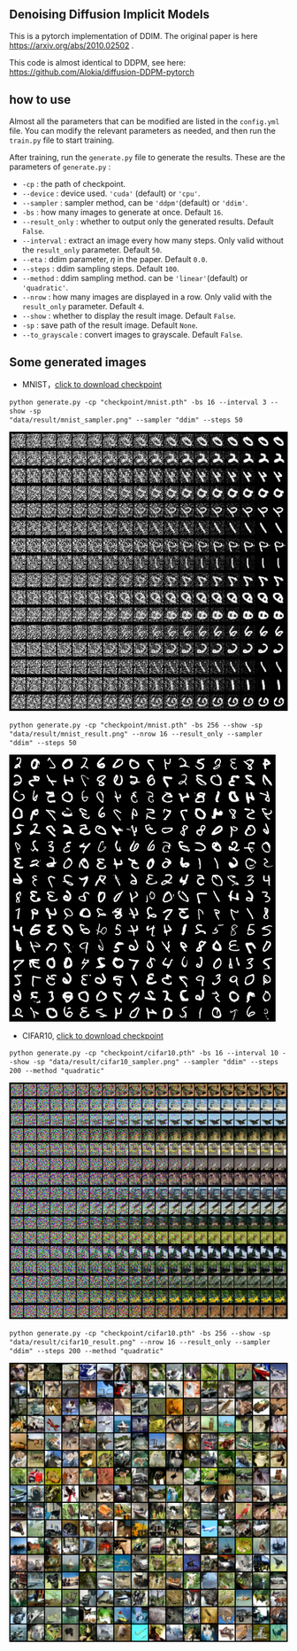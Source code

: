 ## Denoising Diffusion Implicit Models

This is a pytorch implementation of DDIM. The original paper is here https://arxiv.org/abs/2010.02502 .

This code is almost identical to DDPM, see here: https://github.com/Alokia/diffusion-DDPM-pytorch

## how to use

Almost all the parameters that can be modified are listed in the `config.yml` file. You can modify the relevant parameters as needed, and then run the `train.py` file to start training.

After training, run the `generate.py` file to generate the results. These are the parameters of `generate.py` :

* `-cp` : the path of checkpoint.
* `--device` : device used. `'cuda'` (default) or `'cpu'`.
* `--sampler` : sampler method, can be `'ddpm'`(default) or `'ddim'`.
* `-bs` : how many images to generate at once. Default  `16`.
* `--result_only` : whether to output only the generated results. Default  `False`.
* `--interval` : extract an image every how many steps. Only valid without the `result_only` parameter. Default  `50`.
* `--eta` : ddim parameter, $\eta$  in the paper. Default `0.0`.
* `--steps` : ddim sampling steps. Default `100`.
* `--method` : ddim sampling method. can be `'linear'`(default) or `'quadratic'`.
* `--nrow` : how many images are displayed in a row. Only valid with the `result_only` parameter. Default  `4`.
* `--show` : whether to display the result image. Default  `False`.
* `-sp` : save path of the result image. Default  `None`.
* `--to_grayscale` : convert images to grayscale. Default  `False`.



## Some generated images

* MNIST，[click to download checkpoint](https://drive.google.com/file/d/1gwhczBWOjUtw4Fz_y2PidyKnrUsMSN8t/view?usp=drive_link)

```shell
python generate.py -cp "checkpoint/mnist.pth" -bs 16 --interval 3 --show -sp
"data/result/mnist_sampler.png" --sampler "ddim" --steps 50
```


![](data/result/mnist_sampler.png)

```shell
python generate.py -cp "checkpoint/mnist.pth" -bs 256 --show -sp "data/result/mnist_result.png" --nrow 16 --result_only --sampler "ddim" --steps 50
```

![](data/result/mnist_result.png)

* CIFAR10, [click to download checkpoint](https://drive.google.com/file/d/1GRVfLSfjGtEPJzxg52k4wj4w2TKk-utO/view?usp=drive_link)

```shell
python generate.py -cp "checkpoint/cifar10.pth" -bs 16 --interval 10 --show -sp "data/result/cifar10_sampler.png" --sampler "ddim" --steps 200 --method "quadratic"
```

![](data/result/cifar10_sampler.png)

```shell
python generate.py -cp "checkpoint/cifar10.pth" -bs 256 --show -sp "data/result/cifar10_result.png" --nrow 16 --result_only --sampler "ddim" --steps 200 --method "quadratic"
```

![](data/result/cifar10_result.png)

